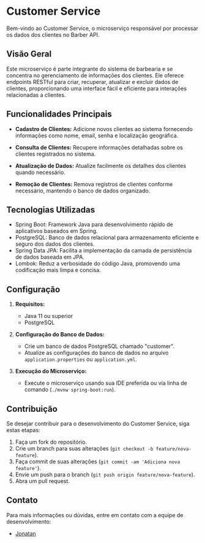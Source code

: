 # Customer Service

Bem-vindo ao Customer Service, o microserviço responsável por processar os dados dos clientes no Barber API.

## Visão Geral

Este microserviço é parte integrante do sistema de barbearia e se concentra no gerenciamento de informações dos clientes. Ele oferece endpoints RESTful para criar, recuperar, atualizar e excluir dados de clientes, proporcionando uma interface fácil e eficiente para interações relacionadas a clientes.

## Funcionalidades Principais

- **Cadastro de Clientes:** Adicione novos clientes ao sistema fornecendo informações como nome, email, senha e localização geográfica.

- **Consulta de Clientes:** Recupere informações detalhadas sobre os clientes registrados no sistema.

- **Atualização de Dados:** Atualize facilmente os detalhes dos clientes quando necessário.

- **Remoção de Clientes:** Remova registros de clientes conforme necessário, mantendo o banco de dados organizado.

## Tecnologias Utilizadas

- Spring Boot: Framework Java para desenvolvimento rápido de aplicativos baseados em Spring.
- PostgreSQL: Banco de dados relacional para armazenamento eficiente e seguro dos dados dos clientes.
- Spring Data JPA: Facilita a implementação da camada de persistência de dados baseada em JPA.
- Lombok: Reduz a verbosidade do código Java, promovendo uma codificação mais limpa e concisa.

## Configuração

1. **Requisitos:**
   - Java 11 ou superior
   - PostgreSQL

2. **Configuração do Banco de Dados:**
   - Crie um banco de dados PostgreSQL chamado "customer".
   - Atualize as configurações do banco de dados no arquivo `application.properties` ou `application.yml`.

3. **Execução do Microserviço:**
   - Execute o microserviço usando sua IDE preferida ou via linha de comando (`./mvnw spring-boot:run`).


## Contribuição

Se desejar contribuir para o desenvolvimento do Customer Service, siga estas etapas:

1. Faça um fork do repositório.
2. Crie um branch para suas alterações (`git checkout -b feature/nova-feature`).
3. Faça commit de suas alterações (`git commit -am 'Adiciona nova feature'`).
4. Envie um push para o branch (`git push origin feature/nova-feature`).
5. Abra um pull request.

## Contato

Para mais informações ou dúvidas, entre em contato com a equipe de desenvolvimento:

- [Jonatan](mailto:jonatan.santos.contato@gmail.com)

